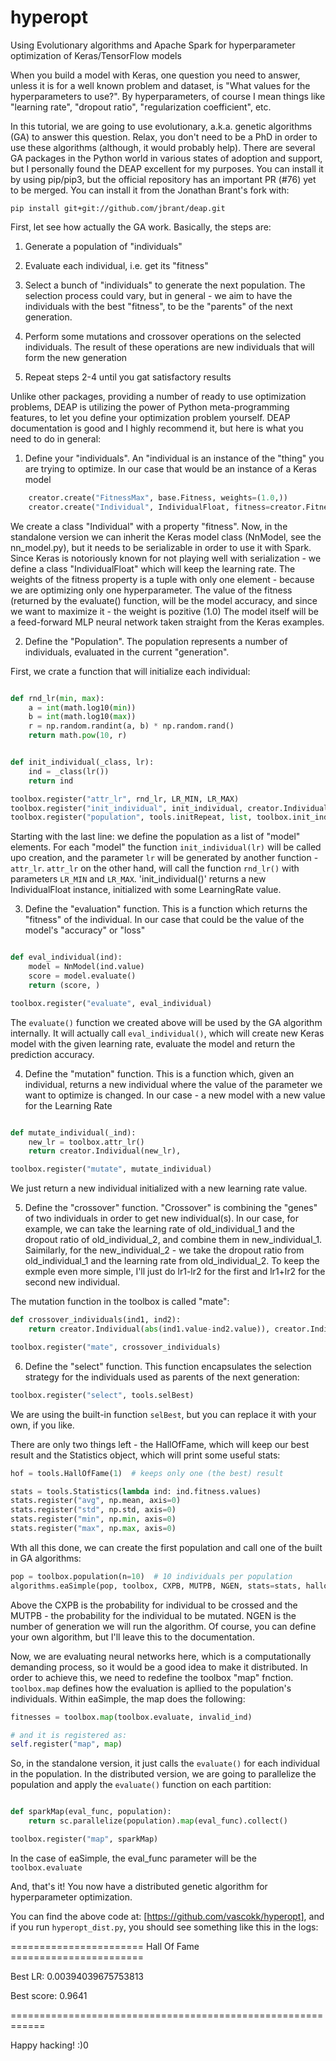 # hyperopt
Using Evolutionary algorithms and Apache Spark for hyperparameter optimization of Keras/TensorFlow models


When you build a model with Keras, one question you need to answer, unless it is for a well known problem and dataset, is "What values for the hyperparameters to use?". By hyperparameters, of course I mean things like "learning rate", "dropout ratio", "regularization coefficient", etc.

In this tutorial, we are going to use evolutionary, a.k.a. genetic algorithms (GA) to answer this question. Relax, you don't need to be a PhD in order to use these algorithms (although, it would probably help).
There are several GA packages in the Python world in various states of adoption and support, but I personally found the DEAP excellent for my purposes.
You can install it by using pip/pip3, but the official repository has an important PR (#76) yet to be merged. You can install it from the Jonathan Brant's fork with:

```
pip install git+git://github.com/jbrant/deap.git
```

First, let see how actually the GA work. Basically, the steps are:

1. Generate a population of "individuals"

2. Evaluate each individual, i.e. get its "fitness"

3. Select a bunch of "individuals" to generate the next population. The selection process could vary, but in general - we aim to have the individuals with the best "fitness", to be the "parents" of the next generation.

4. Perform some mutations and crossover operations on the selected individuals. The result of these operations are new individuals that will form the new generation

5. Repeat steps 2-4 until you gat satisfactory results

Unlike other packages, providing a number of ready to use optimization problems, DEAP is utilizing the power of Python meta-programming features, to let you define your optimization problem yourself. DEAP documentation is good and I highly recommend it, but here is what you need to do in general:

1. Define your "individuals". An "individual is an instance of the "thing" you are trying to optimize. In our case that would be an instance of a Keras model

``` python
    creator.create("FitnessMax", base.Fitness, weights=(1.0,))
    creator.create("Individual", IndividualFloat, fitness=creator.FitnessMax)
```

We create a class "Individual" with a property "fitness". Now, in the standalone version we can inherit the Keras model class (NnModel, see the nn_model.py), but it needs to be serializable in order to use it with Spark.
Since Keras is notoriously known for not playing well with serialization - we define a class "IndividualFloat" which will keep the learning rate.
The weights of the fitness property is a tuple with only one element - because we are optimizing only one hyperparameter. The value of the fitness (returned by the evaluate() function, will be the model accuracy, and since we want to maximize it - the weight is pozitive (1.0)
The model itself will be a feed-forward MLP neural network taken straight from the Keras examples.

2. Define the "Population". The population represents a number of individuals, evaluated in the current "generation".

First, we crate a function that will initialize each individual:

```python

def rnd_lr(min, max):
    a = int(math.log10(min))
    b = int(math.log10(max))
    r = np.random.randint(a, b) * np.random.rand()
    return math.pow(10, r)


def init_individual(_class, lr):
    ind = _class(lr())
    return ind

toolbox.register("attr_lr", rnd_lr, LR_MIN, LR_MAX)
toolbox.register("init_individual", init_individual, creator.Individual, lr=toolbox.attr_lr)
toolbox.register("population", tools.initRepeat, list, toolbox.init_individual)
```

Starting with the last line: we define the population as a list of "model" elements. For each "model" the function `init_individual(lr)` will be called upo creation, and the parameter  `lr` will be generated by another function - `attr_lr`.
`attr_lr` on the other hand, will call the function `rnd_lr()` with parameters `LR_MIN` and `LR_MAX`.
'init_individual()' returns a new IndividualFloat instance, initialized with some LearningRate value.

3. Define the "evaluation" function. This is a function which returns the "fitness" of the individual. In our case that could be the value of the model's "accuracy" or "loss"

```python

def eval_individual(ind):
    model = NnModel(ind.value)
    score = model.evaluate()
    return (score, )

toolbox.register("evaluate", eval_individual)
```

The `evaluate()` function we created above will be used by the GA algorithm internally. It will actually call `eval_individual()`, which will create  new Keras model with the given learning rate, evaluate the model and return the prediction accuracy.

4. Define the "mutation" function. This is a function which, given an individual, returns a new individual where the value of the parameter we want to optimize is changed. In our case - a new model with a new value for the Learning Rate

```python

def mutate_individual(_ind):
    new_lr = toolbox.attr_lr()
    return creator.Individual(new_lr),

toolbox.register("mutate", mutate_individual)
```

We just return a new individual initialized with a new learning rate value.

5. Define the "crossover" function. "Crossover" is combining the "genes" of two individuals in order to get new individual(s). In our case, for example, we can take the learning rate of old_individual_1 and the dropout ratio of old_individual_2, and combine them in new_individual_1. Saimilarly, for the new_individual_2 - we take the dropout ratio from old_individual_1 and the learning rate from old_individual_2.
To keep the exmple even more simple, I'll just do lr1-lr2 for the first and lr1+lr2 for the second new individual.

The mutation function in the toolbox is called "mate":

```python
def crossover_individuals(ind1, ind2):
    return creator.Individual(abs(ind1.value-ind2.value)), creator.Individual(ind1.value+ind2.value)

toolbox.register("mate", crossover_individuals)
```

6. Define the "select" function. This function encapsulates the selection strategy for the individuals used as parents of the next generation:

```python
toolbox.register("select", tools.selBest)
```

We are using the built-in function `selBest`, but you can replace it with your own, if you like.

There are only two things left - the HallOfFame, which will keep our best result and the Statistics object, which will print some useful stats:

```python
hof = tools.HallOfFame(1)  # keeps only one (the best) result

stats = tools.Statistics(lambda ind: ind.fitness.values)
stats.register("avg", np.mean, axis=0)
stats.register("std", np.std, axis=0)
stats.register("min", np.min, axis=0)
stats.register("max", np.max, axis=0)

```


Wth all this done, we can create the first population and call one of the built in GA algorithms:

```python
pop = toolbox.population(n=10)  # 10 individuals per population
algorithms.eaSimple(pop, toolbox, CXPB, MUTPB, NGEN, stats=stats, halloffame=hof, verbose=__debug__)

```

Above the CXPB is the probability for individual to be crossed and the MUTPB - the probability for the individual to be mutated. NGEN is the number of generation we will run the algorithm.
Of course, you can define your own algorithm, but I'll leave this to the documentation.

Now, we are evaluating neural networks here, which is a computationally demanding process, so it would be a good idea to make it distributed. In order to achieve this, we need to redefine the toolbox "map" fnction.
`toolbox.map` defines how the evaluation is apllied to the population's individuals.
Within eaSimple, the map does the following:

```python
fitnesses = toolbox.map(toolbox.evaluate, invalid_ind)

# and it is registered as:
self.register("map", map)

```

So, in the standalone version, it just calls the `evaluate()` for each individual in the population.
In the distributed version, we are going to parallelize the population and apply the `evaluate()` function on each partition:

```python

def sparkMap(eval_func, population):
    return sc.parallelize(population).map(eval_func).collect()

toolbox.register("map", sparkMap)
```

In the case of eaSimple, the eval_func parameter will be the `toolbox.evaluate`

And, that's it! You now have a distributed genetic algorithm for hyperparameter optimization.

You can find the above code at: [https://github.com/vascokk/hyperopt], and if you run `hyperopt_dist.py`, you should see something like this in the logs:

\======================= Hall Of Fame =======================

Best LR: 0.00394039675753813

Best score: 0.9641

\============================================================


Happy hacking! :)0